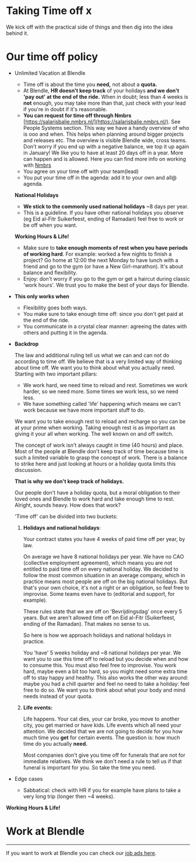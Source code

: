 # Taking Time off x

We kick off with the practical side of things and then dig into the idea behind it.

# Our time off policy

- Unlimited Vacation at Blendle
    - Time off is about the time you **need,** not about a **quota.**
    - At Blendle, **HR doesn't keep track** of your holidays **and we don't 'pay out' at the end of the ride.** When in doubt; less than 4 weeks is **not** enough, you may take more than that, just check with your lead if you're in doubt if it's reasonable.
    - **You can request for time off through Nmbrs** [https://salarisbalie.nmbrs.nl/](https://salarisbalie.nmbrs.nl/).   See People Systems section.       This way we have a handy overview of who is ooo and when. This helps when planning around bigger projects and releases etc. The overview is visible Blendle wide, cross teams. Don't worry if you end up with a negative balance, we top it up again in January! We like you to have at least 20 days off in a year. More can happen and is allowed. Here you can find more info on working with [Nmbrs](People%20System%20-%20Salarisbalie%20-%20Requesting%20Time%20off%205b68be1a637443bfae1c633a3fdc8a59.md)
    - You agree on your time off with your team(lead)
    - You put your time off in the agenda: add it to your own and all@ agenda.
    
    **National Holidays**
    
    - **We stick to the commonly used national holidays** ~8 days per year.
    - This is a guideline.  If you have other national holidays you observe (eg Eid al-Fitr Suikerfeest, ending of Ramadan) feel free to work or be off when you want.
    
    **Working Hours & Life!**
    
    - Make sure to **take enough moments of rest when you have periods of working hard**. For example: worked a few nights to finish a project? Go home at 12:00 the next Monday to have lunch with a friend and go to the gym (or have a New Girl-marathon). It's about balance and flexibility.
    - Enjoy: don't worry if you go to the gym or get a haircut during classic 'work hours'. We trust you to make the best of your days for Blendle.
- **This only works when**
    - Flexibility goes both ways.
    - You make sure to take enough time off: since you don't get paid at the end of the ride.
    - You communicate in a crystal clear manner: agreeing the dates with others and putting it in the agenda.
- **Backdrop**
    
    The law and additional ruling tell us what we can and can not do according to time off. We believe that is a very limited way of thinking about time off. We want you to think about what you actually need. Starting with two important pillars:
    
    - We work hard, we need time to reload and rest. Sometimes we work harder, so we need more. Some times we work less, so we need less.
    - We have something called 'life' happening which means we can't work because we have more important stuff to do.
    
    We want you to take enough rest to reload and recharge so you can be at your prime when working. Taking enough rest is as important as giving it your all when working. The well known on and off switch.
    
    The concept of work isn't always caught in time (40 hours) and place. Most of the people at Blendle don't keep track of time because time is such a limited variable to grasp the concept of work. There is a balance to strike here and just looking at hours or a holiday quota limits this discussion. 
    
    **That is why we don't keep track of holidays.**
    
    Our people don't have a holiday quota, but a moral obligation to their loved ones and Blendle to work hard and take enough time to rest. Alright, sounds heavy. How does that work?
    
    'Time off' can be divided into two buckets:
    
    1. **Holidays and national holidays**:
        
        Your contract states you have 4 weeks of paid time off per year, by law.
        
        On average we have 8 national holidays per year. We have no CAO (collective employment agreement), which means you are not entitled to paid time off on every national holiday. We decided to follow the most common situation in an average company, which in practice means most people are off on the big national holidays. But that's your own choice, it's not a right or an obligation, so feel free to improvise. Some teams even have to (editorial and support, for example).
        
        These rules state that we are off on 'Bevrijdingsdag' once every 5 years. But we aren't allowed time off on Eid al-Fitr (Suikerfeest, ending of the Ramadan). That makes no sense to us. 
        
        So here is how we approach holidays and national holidays in practice.
        
        You 'have' 5 weeks holiday and ~8 national holidays per year. We want you to use this time off to reload but you decide when and how to consume this. You must also feel free to improvise. You work hard, maybe even a bit too hard, so you might need some extra time off to stay happy and healthy. This also works the other way around: maybe you had a chill quarter and feel no need to take a holiday: feel free to do so. We want you to think about what your body and mind needs instead of your quota.
        
    2. **Life events:** 
        
        Life happens. Your cat dies, your car broke, you move to another city, you get married or have kids. Life events which all need your attention. We decided that we are not going to decide for you how much time you **get** for certain events. The question is: how much time do you actually **need.** 
        
        Most companies don't give you time off for funerals that are not for immediate relatives. We think we don't need a rule to tell us if that funeral is important for you. So take the time you need.
        
    
- Edge cases
    - Sabbatical: check with HR if you for example have plans to take a very long trip (longer then ~4 weeks).

**Working Hours & Life!**

# Work at Blendle

---

If you want to work at Blendle you can check our [job ads here](https://blendle.homerun.co/).